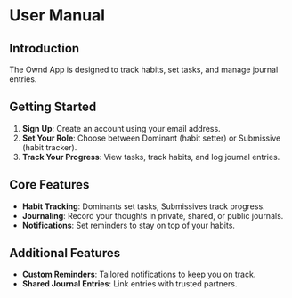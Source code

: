 # User Manual

## Introduction
The Ownd App is designed to track habits, set tasks, and manage journal entries.

## Getting Started
1. **Sign Up**: Create an account using your email address.
2. **Set Your Role**: Choose between Dominant (habit setter) or Submissive (habit tracker).
3. **Track Your Progress**: View tasks, track habits, and log journal entries.

## Core Features
- **Habit Tracking**: Dominants set tasks, Submissives track progress.
- **Journaling**: Record your thoughts in private, shared, or public journals.
- **Notifications**: Set reminders to stay on top of your habits.

## Additional Features
- **Custom Reminders**: Tailored notifications to keep you on track.
- **Shared Journal Entries**: Link entries with trusted partners.
